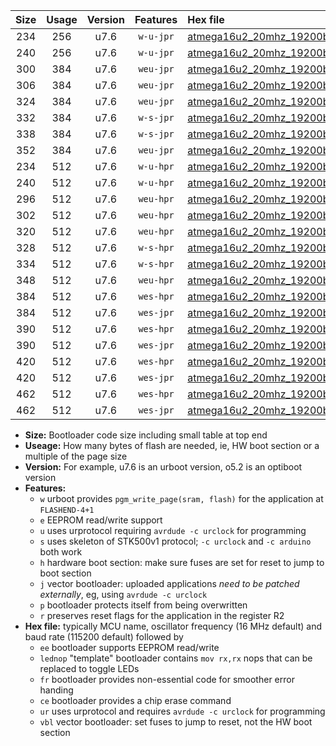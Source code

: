|Size|Usage|Version|Features|Hex file|
|:-:|:-:|:-:|:-:|:--|
|234|256|u7.6|`w-u-jpr`|[atmega16u2_20mhz_19200bps_ur_vbl.hex](https://raw.githubusercontent.com/stefanrueger/urboot/main//atmega16u2_20mhz_19200bps_ur_vbl.hex)|
|240|256|u7.6|`w-u-jpr`|[atmega16u2_20mhz_19200bps_lednop_ur_vbl.hex](https://raw.githubusercontent.com/stefanrueger/urboot/main//atmega16u2_20mhz_19200bps_lednop_ur_vbl.hex)|
|300|384|u7.6|`weu-jpr`|[atmega16u2_20mhz_19200bps_ee_ur_vbl.hex](https://raw.githubusercontent.com/stefanrueger/urboot/main//atmega16u2_20mhz_19200bps_ee_ur_vbl.hex)|
|306|384|u7.6|`weu-jpr`|[atmega16u2_20mhz_19200bps_ee_lednop_ur_vbl.hex](https://raw.githubusercontent.com/stefanrueger/urboot/main//atmega16u2_20mhz_19200bps_ee_lednop_ur_vbl.hex)|
|324|384|u7.6|`weu-jpr`|[atmega16u2_20mhz_19200bps_ee_lednop_fr_ur_vbl.hex](https://raw.githubusercontent.com/stefanrueger/urboot/main//atmega16u2_20mhz_19200bps_ee_lednop_fr_ur_vbl.hex)|
|332|384|u7.6|`w-s-jpr`|[atmega16u2_20mhz_19200bps_vbl.hex](https://raw.githubusercontent.com/stefanrueger/urboot/main//atmega16u2_20mhz_19200bps_vbl.hex)|
|338|384|u7.6|`w-s-jpr`|[atmega16u2_20mhz_19200bps_lednop_vbl.hex](https://raw.githubusercontent.com/stefanrueger/urboot/main//atmega16u2_20mhz_19200bps_lednop_vbl.hex)|
|352|384|u7.6|`weu-jpr`|[atmega16u2_20mhz_19200bps_ee_lednop_fr_ce_ur_vbl.hex](https://raw.githubusercontent.com/stefanrueger/urboot/main//atmega16u2_20mhz_19200bps_ee_lednop_fr_ce_ur_vbl.hex)|
|234|512|u7.6|`w-u-hpr`|[atmega16u2_20mhz_19200bps_ur.hex](https://raw.githubusercontent.com/stefanrueger/urboot/main//atmega16u2_20mhz_19200bps_ur.hex)|
|240|512|u7.6|`w-u-hpr`|[atmega16u2_20mhz_19200bps_lednop_ur.hex](https://raw.githubusercontent.com/stefanrueger/urboot/main//atmega16u2_20mhz_19200bps_lednop_ur.hex)|
|296|512|u7.6|`weu-hpr`|[atmega16u2_20mhz_19200bps_ee_ur.hex](https://raw.githubusercontent.com/stefanrueger/urboot/main//atmega16u2_20mhz_19200bps_ee_ur.hex)|
|302|512|u7.6|`weu-hpr`|[atmega16u2_20mhz_19200bps_ee_lednop_ur.hex](https://raw.githubusercontent.com/stefanrueger/urboot/main//atmega16u2_20mhz_19200bps_ee_lednop_ur.hex)|
|320|512|u7.6|`weu-hpr`|[atmega16u2_20mhz_19200bps_ee_lednop_fr_ur.hex](https://raw.githubusercontent.com/stefanrueger/urboot/main//atmega16u2_20mhz_19200bps_ee_lednop_fr_ur.hex)|
|328|512|u7.6|`w-s-hpr`|[atmega16u2_20mhz_19200bps.hex](https://raw.githubusercontent.com/stefanrueger/urboot/main//atmega16u2_20mhz_19200bps.hex)|
|334|512|u7.6|`w-s-hpr`|[atmega16u2_20mhz_19200bps_lednop.hex](https://raw.githubusercontent.com/stefanrueger/urboot/main//atmega16u2_20mhz_19200bps_lednop.hex)|
|348|512|u7.6|`weu-hpr`|[atmega16u2_20mhz_19200bps_ee_lednop_fr_ce_ur.hex](https://raw.githubusercontent.com/stefanrueger/urboot/main//atmega16u2_20mhz_19200bps_ee_lednop_fr_ce_ur.hex)|
|384|512|u7.6|`wes-hpr`|[atmega16u2_20mhz_19200bps_ee.hex](https://raw.githubusercontent.com/stefanrueger/urboot/main//atmega16u2_20mhz_19200bps_ee.hex)|
|384|512|u7.6|`wes-jpr`|[atmega16u2_20mhz_19200bps_ee_vbl.hex](https://raw.githubusercontent.com/stefanrueger/urboot/main//atmega16u2_20mhz_19200bps_ee_vbl.hex)|
|390|512|u7.6|`wes-hpr`|[atmega16u2_20mhz_19200bps_ee_lednop.hex](https://raw.githubusercontent.com/stefanrueger/urboot/main//atmega16u2_20mhz_19200bps_ee_lednop.hex)|
|390|512|u7.6|`wes-jpr`|[atmega16u2_20mhz_19200bps_ee_lednop_vbl.hex](https://raw.githubusercontent.com/stefanrueger/urboot/main//atmega16u2_20mhz_19200bps_ee_lednop_vbl.hex)|
|420|512|u7.6|`wes-hpr`|[atmega16u2_20mhz_19200bps_ee_lednop_fr.hex](https://raw.githubusercontent.com/stefanrueger/urboot/main//atmega16u2_20mhz_19200bps_ee_lednop_fr.hex)|
|420|512|u7.6|`wes-jpr`|[atmega16u2_20mhz_19200bps_ee_lednop_fr_vbl.hex](https://raw.githubusercontent.com/stefanrueger/urboot/main//atmega16u2_20mhz_19200bps_ee_lednop_fr_vbl.hex)|
|462|512|u7.6|`wes-hpr`|[atmega16u2_20mhz_19200bps_ee_lednop_fr_ce.hex](https://raw.githubusercontent.com/stefanrueger/urboot/main//atmega16u2_20mhz_19200bps_ee_lednop_fr_ce.hex)|
|462|512|u7.6|`wes-jpr`|[atmega16u2_20mhz_19200bps_ee_lednop_fr_ce_vbl.hex](https://raw.githubusercontent.com/stefanrueger/urboot/main//atmega16u2_20mhz_19200bps_ee_lednop_fr_ce_vbl.hex)|

- **Size:** Bootloader code size including small table at top end
- **Useage:** How many bytes of flash are needed, ie, HW boot section or a multiple of the page size
- **Version:** For example, u7.6 is an urboot version, o5.2 is an optiboot version
- **Features:**
  + `w` urboot provides `pgm_write_page(sram, flash)` for the application at `FLASHEND-4+1`
  + `e` EEPROM read/write support
  + `u` uses urprotocol requiring `avrdude -c urclock` for programming
  + `s` uses skeleton of STK500v1 protocol; `-c urclock` and `-c arduino` both work
  + `h` hardware boot section: make sure fuses are set for reset to jump to boot section
  + `j` vector bootloader: uploaded applications *need to be patched externally*, eg, using `avrdude -c urclock`
  + `p` bootloader protects itself from being overwritten
  + `r` preserves reset flags for the application in the register R2
- **Hex file:** typically MCU name, oscillator frequency (16 MHz default) and baud rate (115200 default) followed by
  + `ee` bootloader supports EEPROM read/write
  + `lednop` "template" bootloader contains `mov rx,rx` nops that can be replaced to toggle LEDs
  + `fr` bootloader provides non-essential code for smoother error handing
  + `ce` bootloader provides a chip erase command
  + `ur` uses urprotocol and requires `avrdude -c urclock` for programming
  + `vbl` vector bootloader: set fuses to jump to reset, not the HW boot section
